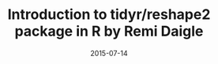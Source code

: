 ---
title: Introduction to tidyr/reshape2 package in R by Remi Daigle
text: Learn to use the tidyr and reshape2 packages in R to tidy up your data to make it easier to analyze and visualize!
location:  Simon Fraser University, Burnaby Campus, SSB 6178
link: https://github.com/ttimbers/studyGroup/issues/1
date: 2015-07-14

---